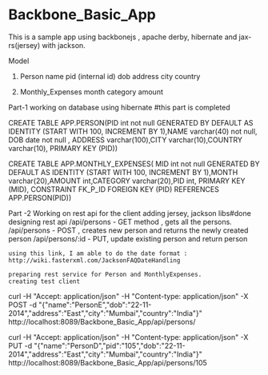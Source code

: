 Backbone_Basic_App
==================

This is a sample app using backbonejs , apache derby, hibernate and jax-rs(jersey) with jackson.


Model
1. Person
	name
	pid (internal id)
	dob
	address
	city
	country

2. Monthly_Expenses
	month
	category
	amount

Part-1 working on database using hibernate #this part is completed

CREATE TABLE APP.PERSON(PID int not null GENERATED BY DEFAULT AS IDENTITY (START WITH 100, INCREMENT BY 1),NAME varchar(40) not null, DOB date not null , ADDRESS varchar(100),CITY varchar(10),COUNTRY varchar(10), PRIMARY KEY (PID))

CREATE TABLE APP.MONTHLY_EXPENSES( MID int not null GENERATED BY DEFAULT AS IDENTITY (START WITH 100, INCREMENT BY 1),MONTH varchar(20),AMOUNT int,CATEGORY varchar(20),PID int, PRIMARY KEY (MID), CONSTRAINT FK_P_ID FOREIGN KEY (PID) REFERENCES APP.PERSON(PID))
	
Part -2 Working on rest api for the client
	adding jersey, jackson libs#done
	designing rest api
		/api/persons - GET method , gets all the persons.
		/api/persons - POST , creates new person and returns the newly created person
		/api/persons/:id - PUT, update existing person and return person

	using this link, I am able to do the date format : http://wiki.fasterxml.com/JacksonFAQDateHandling
	
	preparing rest service for Person and MonthlyExpenses.
	creating test client	
curl -H "Accept: application/json" -H "Content-type: application/json" -X POST -d "{\"name\":\"PersonE\",\"dob\":\"22-11-2014\",\"address\":\"East\",\"city\":\"Mumbai\",\"country\":\"India\"}" http://localhost:8089/Backbone_Basic_App/api/persons/


curl -H "Accept: application/json" -H "Content-type: application/json" -X PUT -d "{\"name\":\"PersonD\",\"pid\":\"105\",\"dob\":\"22-11-2014\",\"address\":\"East\",\"city\":\"Mumbai\",\"country\":\"India\"}" http://localhost:8089/Backbone_Basic_App/api/persons/105

